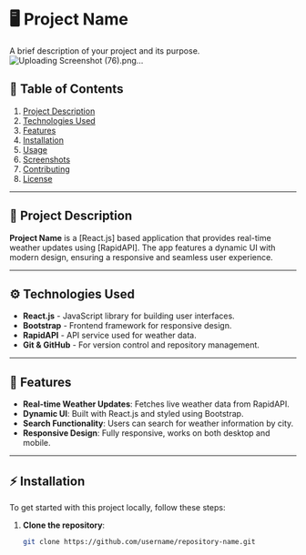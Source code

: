 # 🖥️ Project Name


A brief description of your project and its purpose.
![Uploading Screenshot (76).png…]()

## 🚀 Table of Contents

1. [Project Description](#project-description)
2. [Technologies Used](#technologies-used)
3. [Features](#features)
4. [Installation](#installation)
5. [Usage](#usage)
6. [Screenshots](#screenshots)
7. [Contributing](#contributing)
8. [License](#license)

---

## 📖 Project Description

**Project Name** is a [React.js] based application that provides real-time weather updates using [RapidAPI]. The app features a dynamic UI with modern design, ensuring a responsive and seamless user experience.

---

## ⚙️ Technologies Used

- **React.js** - JavaScript library for building user interfaces.
- **Bootstrap** - Frontend framework for responsive design.
- **RapidAPI** - API service used for weather data.
- **Git & GitHub** - For version control and repository management.

---

## 🌟 Features

- **Real-time Weather Updates**: Fetches live weather data from RapidAPI.
- **Dynamic UI**: Built with React.js and styled using Bootstrap.
- **Search Functionality**: Users can search for weather information by city.
- **Responsive Design**: Fully responsive, works on both desktop and mobile.

---

## ⚡ Installation

To get started with this project locally, follow these steps:

1. **Clone the repository**:
   ```bash
   git clone https://github.com/username/repository-name.git
